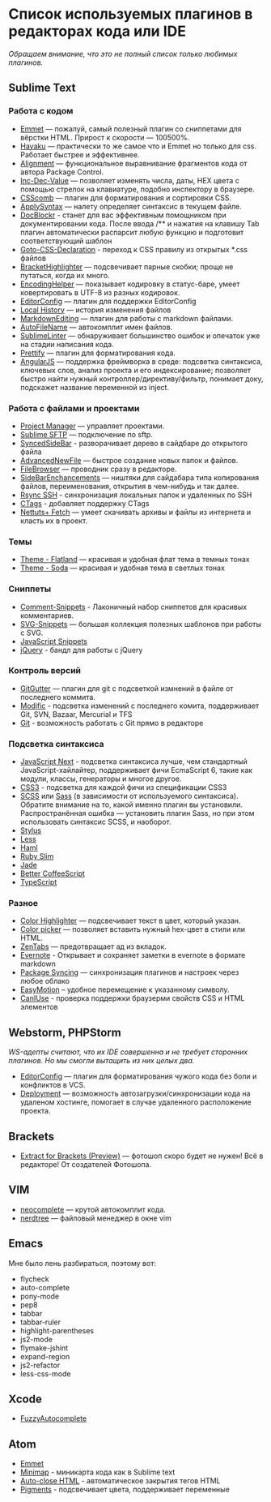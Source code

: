 # Список используемых плагинов в редакторах кода или IDE

_Обращаем внимание, что это не полный список только любимых плагинов._

## Sublime Text

### Работа с кодом
- [Emmet](http://emmet.io) — пожалуй, самый полезный плагин со сниппетами для вёрстки HTML. Прирост к скорости — 100500%.
- [Hayaku](http://hayakubundle.com/) — практически то же самое что и Emmet но только для css. Работает быстрее и эффективнее.
- [Alignment](http://wbond.net/sublime_packages/alignment) — функциональное выравнивание фрагментов кода от автора Package Control.
- [Inc-Dec-Value](https://github.com/rmaksim/Sublime-Text-2-Inc-Dec-Value) — позволяет изменять числа, даты, HEX цвета с помощью стрелок на клавиатуре, подобно инспектору в браузере.
- [CSScomb](https://github.com/csscomb/sublime-csscomb) — плагин для форматирования и сортировки CSS.
- [ApplySyntax](https://github.com/facelessuser/ApplySyntax) — налету определяет синтаксис в текущем файле.
- [DocBlockr](https://github.com/spadgos/sublime-jsdocs) - станет для вас эффективным помощником при документировании кода. После ввода /** и нажатия на клавишу Tab плагин автоматически распарсит любую функцию и подготовит соответствующий шаблон
- [Goto-CSS-Declaration](https://github.com/rmaksim/Sublime-Text-2-Goto-CSS-Declaration) - переход к CSS правилу из открытых *.css файлов
- [BracketHighlighter](https://github.com/facelessuser/BracketHighlighter) — подсвечивает парные скобки; проще не путаться, когда их много.
- [EncodingHelper](https://github.com/titoBouzout/EncodingHelper) — показывает кодировку в статус-баре, умеет ковертировать в UTF-8 из разных кодировок.
- [EditorConfig](https://github.com/sindresorhus/editorconfig-sublime) — плагин для поддержки EditorConfig
- [Local History](https://github.com/vishr/local-history) — история изменения файлов
- [MarkdownEditing](https://github.com/SublimeText-Markdown/MarkdownEditing) — плагин для работы с markdown файлами.
- [AutoFileName](https://github.com/BoundInCode/AutoFileName) — автокомплит имен файлов.
- [SublimeLinter](http://www.sublimelinter.com/en/latest/) — обнаруживает большинство ошибок и опечаток  уже на стадии написания кода.
- [Prettify](https://github.com/victorporof/Sublime-HTMLPrettify) — плагин для форматирования кода.
- [AngularJS](https://github.com/angular-ui/AngularJS-sublime-package) — поддержка фреймворка в среде: подсветка синтаксиса, ключевых слов, анализ проекта и его индексирование; позволяет быстро найти нужный контроллер/директиву/фильтр, понимает доку, подскажет название переменной из inject.

### Работа с файлами и проектами
- [Project Manager](https://github.com/randy3k/Project-Manager) — управляет проектами.
- [Sublime SFTP](http://wbond.net/sublime_packages/sftp) — подключение по sftp.
- [SyncedSideBar](https://github.com/sobstel/SyncedSideBar) - разворачивает дерево в сайдбаре до открытого файла
- [AdvancedNewFile](https://github.com/skuroda/Sublime-AdvancedNewFile) — быстрое создание новых папок и файлов.
- [FileBrowser](https://github.com/aziz/SublimeFileBrowser) — проводник сразу в редакторе.
- [SideBarEnchancements](https://github.com/titoBouzout/SideBarEnhancements) —  ништяки для сайдабара типа копирования файлов, переименования, открытия в чем-нибудь и так далее.
- [Rsync SSH](https://github.com/davidolrik/sublime-rsync-ssh) - синхронизация локальных папок и удаленных по SSH
- [CTags](https://github.com/SublimeText/CTags) - добавляет поддержку CTags
- [Nettuts+ Fetch](http://net.tutsplus.com/articles/news/introducing-nettuts-fetch/) — умеет скачивать архивы и файлы из интернета и класть их в проект.

### Темы
- [Theme - Flatland](https://github.com/thinkpixellab/flatland) — красивая и удобная флат тема в темных тонах
- [Theme - Soda](http://buymeasoda.github.com/soda-theme/) — красивая и удобная тема в светлых тонах

### Сниппеты
- [Comment-Snippets](https://github.com/hachesilva/Comment-Snippets) - Лаконичный набор сниппетов для красивых комментариев.
- [SVG-Snippets](https://github.com/jorgeatgu/SVG-Snippets) — большая коллекция полезных шаблонов при работы с SVG.
- [JavaScript Snippets](https://github.com/jprichardson/sublime-js-snippets)
- [jQuery](https://github.com/SublimeText/jQuery) - бандл для работы с jQuery

### Контроль версий
- [GitGutter](https://github.com/jisaacks/GitGutter) — плагин для git с подсветкой измнений в файле от последнего коммита.
- [Modific](https://github.com/gornostal/Modific) - подсветка изменений с последнего комита, поддерживает Git, SVN, Bazaar, Mercurial и TFS
- [Git](https://github.com/kemayo/sublime-text-git) - возможность работать с Git прямо в редакторе

### Подсветка синтаксиса
- [JavaScript Next](https://github.com/Benvie/JavaScriptNext.tmLanguage) - подсветка синтаксиса лучше, чем стандартный JavaScript-хайлайтер, поддерживает фичи EcmaScript 6, такие как модули, классы, генераторы и многое другое.
- [CSS3](https://github.com/y0ssar1an/CSS3) - подсветка для каждой фичи из спецификации CSS3
- [SCSS](https://github.com/MarioRicalde/SCSS.tmbundle) или [Sass](https://github.com/nathos/sass-textmate-bundle) (в зависимости от используемого синтаксиса). Обратите внимание на то, какой именно плагин вы установили. Распространённая ошибка — установить плагин Sass, но при этом использовать синтаксис SCSS, и наоборот.
- [Stylus](https://github.com/billymoon/Stylus)
- [Less](https://packagecontrol.io/packages/LESS)
- [Haml](https://github.com/phuibonhoa/handcrafted-haml-textmate-bundle)
- [Ruby Slim](https://github.com/slim-template/ruby-slim.tmbundle)
- [Jade](https://github.com/davidrios/jade-tmbundle)
- [Better Coffee​Script](http://aponxi.github.com/sublime-better-coffeescript/)
- [Type​Script](https://github.com/Microsoft/TypeScript-Sublime-Plugin)

### Разное
- [Color Highlighter](https://github.com/Monnoroch/ColorHighlighter) — подсвечивает текст в цвет, который указан.
- [Color picker](http://weslly.github.io/ColorPicker/) — позволяет вставить нужный hex-цвет в стили или HTML.
- [ZenTabs](https://github.com/travmik/ZenTabs) — предотвращает ад из вкладок.
- [Evernote](https://github.com/bordaigorl/sublime-evernote) - Открывает и сохраняет заметки в evernote в формате markdown
- [Package Syncing](https://github.com/csch0/SublimeText-Package-Syncing) — синхронизация плагинов и настроек через любое облако
- [EasyMotion](https://github.com/tednaleid/sublime-EasyMotion) – удобное перемещение к указанному символу.
- [CanIUse](http://timkl.xyz/sublime-text-caniuse/) - проверка поддержки браузерми свойств CSS и HTML элементов

## Webstorm, PHPStorm
_WS-адепты считают, что их IDE совершенна и не требует сторонних плагинов. Но мы смогли вытащить из них целых два._

- [EditorConfig](http://editorconfig.org) — плагин для форматирования чужого кода без боли и конфликтов в VCS.
- [Deployment](https://www.jetbrains.com/webstorm/help/deployment.html) — возможность автозагрузки/синхронизации кода на удаленом хостинге, помогает в случае удаленного расположение проекта.


## Brackets
- [Extract for Brackets (Preview)](https://github.com/adobe/brackets) — фотошоп скоро будет не нужен! Всё в редакторе! От создателей Фотошопа.

## VIM
- [neocomplete](https://github.com/Shougo/neocomplete.vim) — крутой автокомплит кода.
- [nerdtree](https://github.com/scrooloose/nerdtree) — файловый менеджер в окне vim

## Emacs
Мне было лень разбираться, поэтому вот:
- flycheck
- auto-complete
- pony-mode
- pep8
- tabbar
- tabbar-ruler
- highlight-parentheses
- js2-mode
- flymake-jshint
- expand-region
- js2-refactor
- less-css-mode

## Xcode
- [FuzzyAutocomplete](https://github.com/FuzzyAutocomplete/FuzzyAutocompletePlugin)

## Atom
- [Emmet](https://atom.io/packages/emmet)
- [Minimap](https://atom.io/packages/minimap) - миникарта кода как в Sublime text
- [Auto-close HTML](https://atom.io/packages/autoclose-html) - автоматическое закрытия тегов HTML
- [Pigments](https://atom.io/packages/pigments) - подсвечивает цвета, поддерживает переменные
